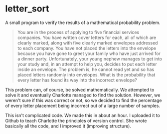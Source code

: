 # letter_sort
A small program to verify the results of a mathematical probability problem.

> You are in the process of applying to five financial services companies.
> You have written cover letters for each, all of which are clearly marked,
> along with five clearly marked envelopes addressed to each company.
> You have not placed the letters into the envelope because you have gone to greet
> your family who have just arrived for a dinner party. Unfortunately, your young
> nephew manages to get into your study and, in an attempt to help you, decides to
> put each letter inside an envelope. The problem is, he cannot read yet and so
> has placed letters randomly into envelopes.
> What is the probability that every letter has found its way into the incorrect
> envelope?

This problem can, of course, be solved mathematically. We attempted to solve it
and eventually Charlotte managed to find the solution. However, we weren't sure
if this was correct or not, so we decided to find the percentage of every
letter placement being incorrect out of a large number of samples.

This isn't complicated code. We made this in about an hour. I uploaded it to
Github to teach Charlotte the principles of version control. She wrote basically
all the code, and I improved it (improving structure).
